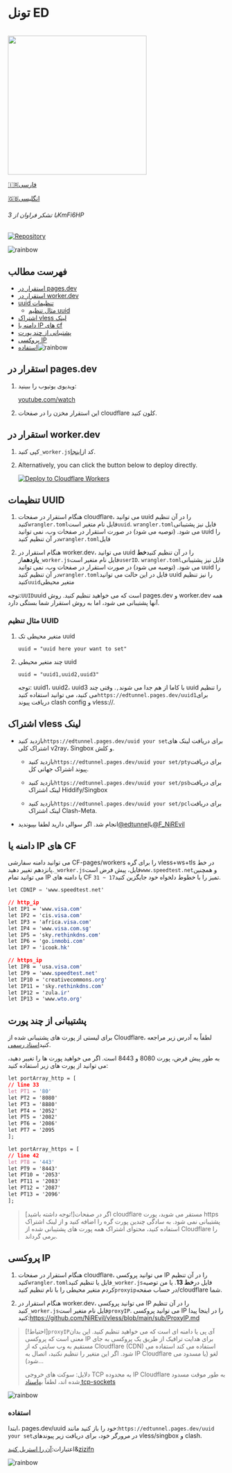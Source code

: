 # تونل ED

<p align="left">
  <br><img src="https://github.com/NiREvil/Emotional-Damage/assets/126243832/66c9bdfb-9e74-4a91-a7d3-9a180450c690" width="320px">
</p>

[🇮🇷فارسی](README.fa.md)

[🇬🇧انگلیسی](README.md)

###### با تشکر فراوان از 3KmFi6HP

[![Repository](https://img.shields.io/badge/View%20on-GitHub-blue.svg)](https://github.com/3Kmfi6HP/EDtunnel)

![rainbow](https://github.com/NiREvil/vless/assets/126243832/1aca7f5d-6495-44b7-aced-072bae52f256)

## فهرست مطالب

-   [استقرار در pages.dev](#Deploy-in-pages.dev)
-   [استقرار در worker.dev](#Deploy-in-worker.dev)
-   [uuid تنظیمات](#UUID-Setting)
    -   [مثال تنظیم uuid](#UUID-Setting-Example)
-   [اشتراک vless لینک](#Subscribe-vless-link)
-   [دامنه یا IP های cf](#CF_Domain_or_IP's)
-   [پشتیبانی از چند پورت](#Multiple-port-support)
-   [پروکسی IP](#ProxyIP)
-   [استفاده](#Usage)![rainbow](https://github.com/NiREvil/vless/assets/126243832/1aca7f5d-6495-44b7-aced-072bae52f256)

## استقرار در pages.dev

1.  ویدیوی یوتیوب را ببینید:

    [youtube.com/watch](https://www.youtube.com/watch?v=8I-yTNHB0aw)

2.  این استقرار مخزن را در صفحات cloudflare کلون کنید.

## استقرار در worker.dev

1.  کپی کنید`_worker.js`کد از[اینجا](_worker.js).

2.  Alternatively, you can click the button below to deploy directly.

    [![Deploy to Cloudflare Workers](https://deploy.workers.cloudflare.com/button)](https://deploy.workers.cloudflare.com/?url=https://github.com/NiREvil/Emotional-Damage)

## تنظیمات UUID

1.  هنگام استقرار در صفحات cloudflare، می توانید uuid را در آن تنظیم کنید`wrangler.toml`فایل نام متغیر است`uuid`. `wrangler.toml`فایل نیز پشتیبانی می شود. (توصیه می شود) در صورت استقرار در صفحات وب، نمی توانید uuid را در آن تنظیم کنید`wrangler.toml`فایل

2.  هنگام استقرار در worker.dev، می توانید uuid را در آن تنظیم کنید**خط یازدهم**از`_worker.js`فایل نام متغیر است`userID`. `wrangler.toml`فایل نیز پشتیبانی می شود. (توصیه می شود) در صورت استقرار در صفحات وب، نمی توانید uuid را در آن تنظیم کنید`wrangler.toml`فایل در این حالت می توانید uuid را نیز تنظیم کنید`uuid`متغیر محیطی

توجه:`UUID`uuid است که می خواهید تنظیم کنید. روش pages.dev و worker.dev همه آنها پشتیبانی می شود، اما به روش استقرار شما بستگی دارد.

### مثال تنظیم UUID

1.  متغیر محیطی تک uuid

    ```.environment
    uuid = "uuid here your want to set"
    ```

2.  چند متغیر محیطی uuid

    ```.environment
    uuid = "uuid1,uuid2,uuid3"
    ```

    توجه: uuid1، uuid2، uuid3 با کاما از هم جدا می شوند`,`.
    وقتی چند uuid را تنظیم می کنید، می توانید استفاده کنید`https://edtunnel.pages.dev/uuid1`برای دریافت پیوند clash config و vless://.

## اشتراک vless لینک

-   بازدید کنید`https://edtunnel.pages.dev/uuid your set`برای دریافت لینک های اشتراک کلی v2ray، Singbox و کلش.

    -   بازدید کنید`https://edtunnel.pages.dev/uuid your set/pty`برای دریافت پیوند اشتراک جهانی کل.

    -   بازدید کنید`https://edtunnel.pages.dev/uuid your set/psb`برای دریافت لینک اشتراک Hiddify/Singbox

    -   بازدید کنید`https://edtunnel.pages.dev/uuid your set/pcl`برای دریافت لینک اشتراک Clash-Meta.


-   انجام شد. اگر سوالی دارید لطفا بپیوندید[@edtunnel](https://t.me/edtunnel)یا[@F_NiREvil](https://t.me/F_NiREvil)

## دامنه یا IP های CF

می توانید دامنه سفارشی CF-pages/workers را برای گره vless+ws+tls در خط پانزدهم تغییر دهید.`_worker.js`فایل، پیش فرض است`www.speedtest.net`و همچنین می توانید تمام IP یا دامنه های CF تمیز را با خطوط دلخواه خود جایگزین کنید`17 ~ 31`.

```POV-Ray SDL
let CDNIP = 'www.speedtest.net'
```

```CSS
// http_ip
let IP1 = 'www.visa.com'
let IP2 = 'cis.visa.com'
let IP3 = 'africa.visa.com'
let IP4 = 'www.visa.com.sg'
let IP5 = 'sky.rethinkdns.com'
let IP6 = 'go.inmobi.com'
let IP7 = 'icook.hk'

// https_ip
let IP8 = 'usa.visa.com'
let IP9 = 'www.speedtest.net'
let IP10 = 'creativecommons.org'
let IP11 = 'sky.rethinkdns.com'
let IP12 = 'zula.ir'
let IP13 = 'www.wto.org'
```

## پشتیبانی از چند پورت

برای لیستی از پورت های پشتیبانی شده از Cloudflare، لطفاً به آدرس زیر مراجعه کنید[اسناد رسمی](https://developers.cloudflare.com/cloudflare-one/connections/connect-apps/ports).

به طور پیش فرض، پورت 8080 و 8443 است. اگر می خواهید پورت ها را تغییر دهید، می توانید از پورت های زیر استفاده کنید:

```CSS
let portArray_http = [
// line 33
let PT1 = '80'
let PT2 = '8080'
let PT3 = '8880'
let PT4 = '2052'
let PT5 = '2082'
let PT6 = '2086'
let PT7 = '2095
];

let portArray_https = [
// line 42 
let PT8 = '443'
let PT9 = '8443'
let PT10 = '2053'
let PT11 = '2083'
let PT12 = '2087'
let PT13 = '2096'
];
```

> [توجه داشته باشید!]اگر در صفحات cloudflare مستقر می شوید، پورت https پشتیبانی نمی شود. به سادگی چندین پورت گره را اضافه کنید و از لینک اشتراک استفاده کنید،
> محتوای اشتراک همه پورت های پشتیبانی شده از Cloudflare را برمی گرداند.

## پروکسی IP

1.  هنگام استقرار در صفحات cloudflare، می توانید پروکسی IP را در آن تنظیم کنید`wrangler.toml`فایل یا تنظیم کنید`_worker.js`فایل در**خط 13**.  یا من توصیه کردم متغیر محیطی را با نام تنظیم کنید`proxyip`در حساب صفحه/cloudflare شما.

2.  هنگام استقرار در worker.dev، می توانید پروکسی IP را در آن تنظیم کنید`_worker.js`فایل نام متغیر است`proxyIP`.
    می توانید پروکسی IP را در اینجا پیدا کنید:<https://github.com/NiREvil/vless/blob/main/sub/ProxyIP.md>

> [!احتیاط]`proxyIP`آی پی یا دامنه ای است که می خواهید تنظیم کنید. این بدان معنی است که پروکسی IP برای هدایت ترافیک از طریق یک پروکسی به جای مستقیم به وب سایتی که از Cloudflare (CDN) استفاده می کند استفاده می شود. اگر این متغیر را تنظیم نکنید، اتصال به IP Cloudflare لغو (یا مسدود می شود)...
>
> دلایل: سوکت های خروجی TCP به محدوده IP Cloudflare به طور موقت مسدود شده اند، لطفاً به[اسناد tcp-sockets](https://developers.cloudflare.com/workers/runtime-apis/tcp-sockets/#considerations)

![rainbow](https://github.com/NiREvil/vless/assets/126243832/1aca7f5d-6495-44b7-aced-072bae52f256)

### استفاده

ابتدا، pages.dev/uuid خود را باز کنید مانند:`https://edtunnel.pages.dev/uuid your set`در مرورگر خود، برای دریافت زیر پیوندهای vless/singbox و clash.

اعتبارات:[آن را استریل کنید](https://github.com/3Kmfi6HP/EDtunnel)&[zizifn](https://github.com/zizifn/edgetunnel)

![rainbow](https://github.com/NiREvil/vless/assets/126243832/1aca7f5d-6495-44b7-aced-072bae52f256)
